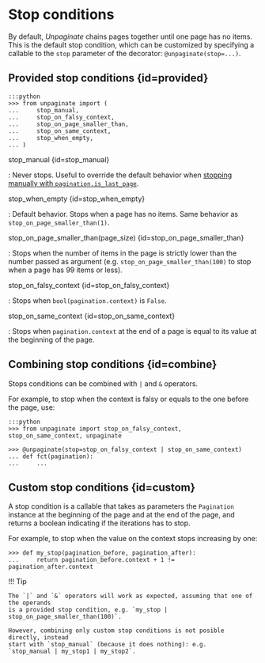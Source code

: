 # Stop conditions

By default, _Unpaginate_ chains pages together until one page has no items. This is the
default stop condition, which can be customized by specifying a callable to the `stop`
parameter of the decorator: `@unpaginate(stop=...)`.

## Provided stop conditions {id=provided}

    :::python
    >>> from unpaginate import (
    ...     stop_manual,
    ...     stop_on_falsy_context,
    ...     stop_on_page_smaller_than,
    ...     stop_on_same_context,
    ...     stop_when_empty,
    ... )

stop_manual {id=stop_manual}

: Never stops. Useful to override the default behavior when
[stopping manually with `pagination.is_last_page`](pagination.md#is_last_page).

stop_when_empty {id=stop_when_empty}

: Default behavior. Stops when a page has no items. Same behavior as
`stop_on_page_smaller_than(1)`.

stop_on_page_smaller_than(page_size) {id=stop_on_page_smaller_than}

: Stops when the number of items in the page is strictly lower than the number passed as
argument (e.g. `stop_on_page_smaller_than(100)` to stop when a page has 99 items or
less).

stop_on_falsy_context {id=stop_on_falsy_context}

: Stops when `bool(pagination.context)` is `False`.

stop_on_same_context {id=stop_on_same_context}

: Stops when `pagination.context` at the end of a page is equal to its value at the
beginning of the page.

## Combining stop conditions {id=combine}

Stops conditions can be combined with `|` and `&` operators.

For example, to stop when the context is falsy or equals to the one before the page,
use:

    :::python
    >>> from unpaginate import stop_on_falsy_context, stop_on_same_context, unpaginate

    >>> @unpaginate(stop=stop_on_falsy_context | stop_on_same_context)
    ... def fct(pagination):
    ...     ...

## Custom stop conditions {id=custom}

A stop condition is a callable that takes as parameters the `Pagination` instance at the
beginning of the page and at the end of the page, and returns a boolean indicating if
the iterations has to stop.

For example, to stop when the value on the context stops increasing by one:

    >>> def my_stop(pagination_before, pagination_after):
    ...     return pagination_before.context + 1 != pagination_after.context

!!! Tip

    The `|` and `&` operators will work as expected, assuming that one of the operands
    is a provided stop condition, e.g. `my_stop | stop_on_page_smaller_than(100)`.

    However, combining only custom stop conditions is not posible directly, instead
    start with `stop_manual` (because it does nothing): e.g.
    `stop_manual | my_stop1 | my_stop2`.
